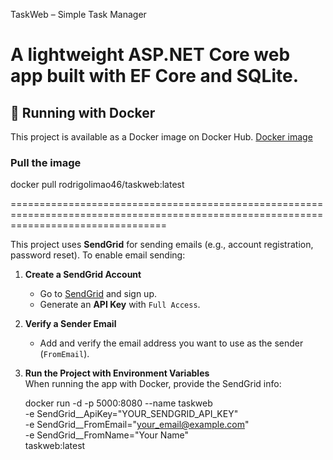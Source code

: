 TaskWeb – Simple Task Manager

A lightweight ASP.NET Core web app built with EF Core and SQLite.
=======================================================================================================================================
## 🐳 Running with Docker

This project is available as a Docker image on Docker Hub.
[Docker image](https://hub.docker.com/r/rodrigolimao46/taskweb)


### Pull the image

docker pull rodrigolimao46/taskweb:latest

=======================================================================================================================================

This project uses **SendGrid** for sending emails (e.g., account registration, password reset). To enable email sending:

1. **Create a SendGrid Account**  
   - Go to [SendGrid](https://sendgrid.com/) and sign up.
   - Generate an **API Key** with `Full Access`.

2. **Verify a Sender Email**  
   - Add and verify the email address you want to use as the sender (`FromEmail`).

3. **Run the Project with Environment Variables**  
   When running the app with Docker, provide the SendGrid info:

   docker run -d -p 5000:8080 --name taskweb \
       -e SendGrid__ApiKey="YOUR_SENDGRID_API_KEY" \
       -e SendGrid__FromEmail="your_email@example.com" \
       -e SendGrid__FromName="Your Name" \
       taskweb:latest

